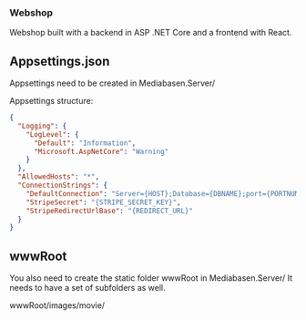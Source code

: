### Webshop

Webshop built with a backend in ASP .NET Core and a frontend with React.

## Appsettings.json

Appsettings need to be created in Mediabasen.Server/

Appsettings structure:

```json
{
  "Logging": {
    "LogLevel": {
      "Default": "Information",
      "Microsoft.AspNetCore": "Warning"
    }
  },
  "AllowedHosts": "*",
  "ConnectionStrings": {
    "DefaultConnection": "Server={HOST};Database={DBNAME};port={PORTNUMBER};user={USER};password={PASSWORD}",
    "StripeSecret": "{STRIPE_SECRET_KEY}",
    "StripeRedirectUrlBase": "{REDIRECT_URL}"
  }
}
```

## wwwRoot

You also need to create the static folder wwwRoot in Mediabasen.Server/
It needs to have a set of subfolders as well.

wwwRoot/images/movie/
